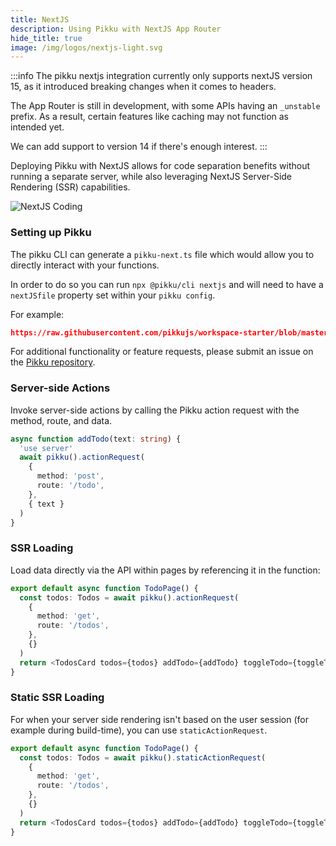 ```yaml
---
title: NextJS
description: Using Pikku with NextJS App Router
hide_title: true
image: /img/logos/nextjs-light.svg
---
```


<DocHeaderHero title={frontMatter.title} image={frontMatter.image} />

:::info
The pikku nextjs integration currently only supports nextJS version 15, as it introduced breaking changes when it comes to headers.

The App Router is still in development, with some APIs having an `_unstable` prefix. As a result, certain features like caching may not function as intended yet.

We can add support to version 14 if there's enough interest.
:::

Deploying Pikku with NextJS allows for code separation benefits without running a separate server, while also leveraging NextJS Server-Side Rendering (SSR) capabilities.

![NextJS Coding](/img/nextjs-coding.gif)

### Setting up Pikku

The pikku CLI can generate a `pikku-next.ts` file which would allow you to directly interact with your functions.

In order to do so you can run `npx @pikku/cli nextjs` and will need to have a `nextJSfile` property set within your `pikku config`.

For example:

```json reference title="pikku.config.json"
https://raw.githubusercontent.com/pikkujs/workspace-starter/blob/master/apps/next-app/pikku.config.json
```

For additional functionality or feature requests, please submit an issue on the [Pikku repository](https://github.com/pikku/pikku).

### Server-side Actions

Invoke server-side actions by calling the Pikku action request with the method, route, and data.

```typescript
async function addTodo(text: string) {
  'use server'
  await pikku().actionRequest(
    {
      method: 'post',
      route: '/todo',
    },
    { text }
  )
}
```

### SSR Loading

Load data directly via the API within pages by referencing it in the function:

```typescript
export default async function TodoPage() {
  const todos: Todos = await pikku().actionRequest(
    {
      method: 'get',
      route: '/todos',
    },
    {}
  )
  return <TodosCard todos={todos} addTodo={addTodo} toggleTodo={toggleTodo} />
}
```

### Static SSR Loading

For when your server side rendering isn't based on the user session (for example during build-time), you can use `staticActionRequest`.

```typescript
export default async function TodoPage() {
  const todos: Todos = await pikku().staticActionRequest(
    {
      method: 'get',
      route: '/todos',
    },
    {}
  )
  return <TodosCard todos={todos} addTodo={addTodo} toggleTodo={toggleTodo} />
}
```
